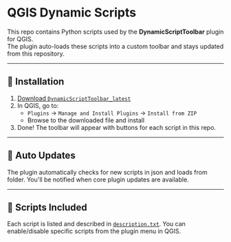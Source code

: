 # QGIS Dynamic Scripts

This repo contains Python scripts used by the **DynamicScriptToolbar** plugin for QGIS.  
The plugin auto-loads these scripts into a custom toolbar and stays updated from this repository.

---

## 🔧 Installation

1. [Download `DynamicScriptToolbar_latest`](./DynamicScriptToolbar_latest)
2. In QGIS, go to:
   - `Plugins` → `Manage and Install Plugins` → `Install from ZIP`
   - Browse to the downloaded file and install
3. Done! The toolbar will appear with buttons for each script in this repo.

---

## 🔄 Auto Updates

The plugin automatically checks for new scripts in json and loads from folder.
You'll be notified when core plugin updates are available.

---

## 📁 Scripts Included

Each script is listed and described in [`description.txt`](./description.txt).
You can enable/disable specific scripts from the plugin menu in QGIS.
